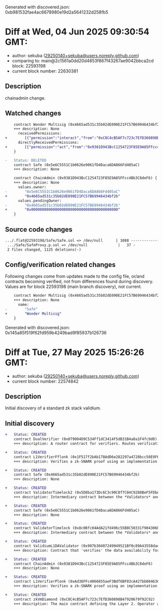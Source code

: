 Generated with discovered.json: 0xb981532fae4ac6678980e19d2a5641232d258fb5

# Diff at Wed, 04 Jun 2025 09:30:54 GMT:

- author: sekuba (<29250140+sekuba@users.noreply.github.com>)
- comparing to: main@2c1561a0dd20d4853f867f43267ae9042bbca2cd block: 22593198
- current block number: 22630381

## Description

chainadmin change.

## Watched changes

```diff
    contract Wonder Multisig (0x4665ad531c35b02dE090E21FC57B69946434bf2b) {
    +++ description: None
      receivedPermissions:
+        [{"permission":"interact","from":"0xC8C4cB5AF7c723c7EfD360898B47920679f92C92","description":"manage fees, apply predefined upgrades, manage censorship through a TransactionFilterer, set DA mode, migrate the chain to whitelisted settlement layers (Chain Admin role).","role":".getAdmin","via":[{"address":"0x9381D943BcC1254723F85E9A85FFcc4Bb3C8deF6"}]}]
      directlyReceivedPermissions:
+        [{"permission":"act","from":"0x9381D943BcC1254723F85E9A85FFcc4Bb3C8deF6","role":".owner"}]
    }
```

```diff
-   Status: DELETED
    contract Safe (0x5e6C5551C1b0626e9061fD4Daca6DA866Fd405aC)
    +++ description: None
```

```diff
    contract ChainAdmin (0x9381D943BcC1254723F85E9A85FFcc4Bb3C8deF6) {
    +++ description: None
      values.owner:
-        "0x5e6C5551C1b0626e9061fD4Daca6DA866Fd405aC"
+        "0x4665ad531c35b02dE090E21FC57B69946434bf2b"
      values.pendingOwner:
-        "0x4665ad531c35b02dE090E21FC57B69946434bf2b"
+        "0x0000000000000000000000000000000000000000"
    }
```

## Source code changes

```diff
.../.flat@22593198/Safe/Safe.sol => /dev/null      | 1088 --------------------
 .../Safe/SafeProxy.p.sol => /dev/null              |   37 -
 2 files changed, 1125 deletions(-)
```

## Config/verification related changes

Following changes come from updates made to the config file,
or/and contracts becoming verified, not from differences found during
discovery. Values are for block 22593198 (main branch discovery), not current.

```diff
    contract Wonder Multisig (0x4665ad531c35b02dE090E21FC57B69946434bf2b) {
    +++ description: None
      name:
-        "Safe"
+        "Wonder Multisig"
    }
```

Generated with discovered.json: 0x145a85f519f62fd959b4249bad9f85937b126736

# Diff at Tue, 27 May 2025 15:26:26 GMT:

- author: sekuba (<29250140+sekuba@users.noreply.github.com>)
- current block number: 22574842

## Description

Initial discovery of a standard zk stack validium.

## Initial discovery

```diff
+   Status: CREATED
    contract DualVerifier (0x079004D9C534Ff1dC3414F5dB31B4a0a1F4fc9d0)
    +++ description: A router contract for verifiers. Routes verification requests to 0x1F517f2bAb178AdD6e282297a4728bcc50E9F6CF or 0xAd36FFc4066855aeF3Bdf6BF03cA427bb084636e depending on the supplied proof type.
```

```diff
+   Status: CREATED
    contract L1VerifierFflonk (0x1F517f2bAb178AdD6e282297a4728bcc50E9F6CF)
    +++ description: Verifies a zk-SNARK proof using an implementation of the fflonk proof system.
```

```diff
+   Status: CREATED
    contract Safe (0x4665ad531c35b02dE090E21FC57B69946434bf2b)
    +++ description: None
```

```diff
+   Status: CREATED
    contract ValidatorTimelock2 (0x5D8ba173Dc6C3c90C8f7C04C9288BeF5FDbAd06E)
    +++ description: Intermediary contract between the *Validators* and the central diamond contract that delays block execution (ie withdrawals and other L2 --> L1 messages) by 3h.
```

```diff
+   Status: CREATED
    contract Safe (0x5e6C5551C1b0626e9061fD4Daca6DA866Fd405aC)
    +++ description: None
```

```diff
+   Status: CREATED
    contract ValidatorTimelock (0x8c0Bfc04AdA21fd496c55B8C50331f904306F564)
    +++ description: Intermediary contract between the *Validators* and the central diamond contract that delays block execution (ie withdrawals and other L2 --> L1 messages) by 3h.
```

```diff
+   Status: CREATED
    contract ValidiumL1DAValidator (0x907b30407249949521Bf0c89A43558dae200146A)
    +++ description: Contract that 'verifies' the data availability for validiums. This implementation only checks the correct formatting and does not serve as a DA oracle. Can be used by ZK stack validiums as the L1 part of a DAValidator pair.
```

```diff
+   Status: CREATED
    contract ChainAdmin (0x9381D943BcC1254723F85E9A85FFcc4Bb3C8deF6)
    +++ description: None
```

```diff
+   Status: CREATED
    contract L1VerifierPlonk (0xAd36FFc4066855aeF3Bdf6BF03cA427bb084636e)
    +++ description: Verifies a zk-SNARK proof using an implementation of the PlonK proof system.
```

```diff
+   Status: CREATED
    contract zkVmDiamond (0xC8C4cB5AF7c723c7EfD360898B47920679f92C92)
    +++ description: The main contract defining the Layer 2. Operator actions like commiting blocks, providing ZK proofs and executing batches ultimately target this contract which then processes transactions. During batch execution it processes L1 --> L2 and L2 --> L1 transactions.
```
